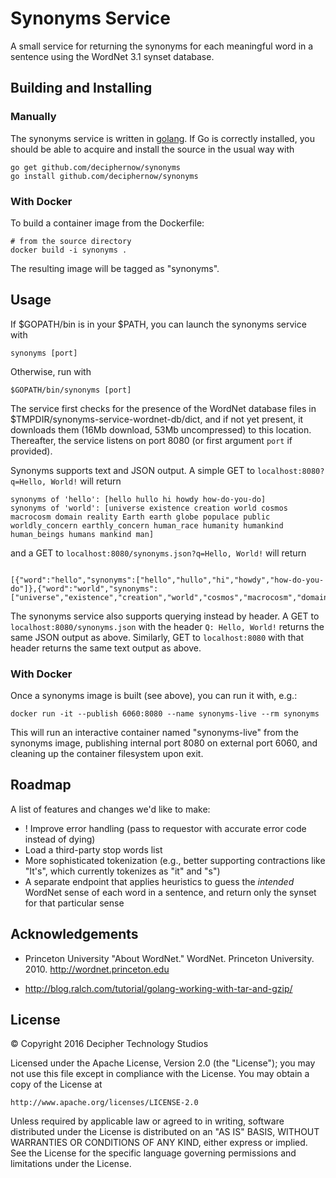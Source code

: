 Synonyms Service
================

A small service for returning the synonyms for each meaningful word in a sentence using the WordNet 3.1 synset database.

Building and Installing
-----------------------

### Manually

The synonyms service is written in [golang](https://golang.org/). If Go is correctly installed, you should be able to acquire and install the source in the usual way with

```{bash}
go get github.com/deciphernow/synonyms
go install github.com/deciphernow/synonyms
```

### With Docker

To build a container image from the Dockerfile:

```{bash}
# from the source directory
docker build -i synonyms .
```

The resulting image will be tagged as "synonyms".

Usage
-----

If $GOPATH/bin is in your $PATH, you can launch the synonyms service with

```{bash}
synonyms [port]
```

Otherwise, run with

```{bash}
$GOPATH/bin/synonyms [port]
```

The service first checks for the presence of the WordNet database files in $TMPDIR/synonyms-service-wordnet-db/dict, and if not yet present, it downloads them (16Mb download, 53Mb uncompressed) to this location. Thereafter, the service listens on port 8080 (or first argument `port` if provided).

Synonyms supports text and JSON output. A simple GET to `localhost:8080?q=Hello, World!` will return

```
synonyms of 'hello': [hello hullo hi howdy how-do-you-do]
synonyms of 'world': [universe existence creation world cosmos macrocosm domain reality Earth earth globe populace public worldly_concern earthly_concern human_race humanity humankind human_beings humans mankind man]
```

and a GET to `localhost:8080/synonyms.json?q=Hello, World!` will return

```{json}

[{"word":"hello","synonyms":["hello","hullo","hi","howdy","how-do-you-do"]},{"word":"world","synonyms":["universe","existence","creation","world","cosmos","macrocosm","domain","reality","Earth","earth","globe","populace","public","worldly_concern","earthly_concern","human_race","humanity","humankind","human_beings","humans","mankind","man"]}]
```

The synonyms service also supports querying instead by header. A GET to `localhost:8080/synonyms.json` with the header `Q: Hello, World!` returns the same JSON output as above. Similarly, GET to `localhost:8080` with that header returns the same text output as above.

### With Docker

Once a synonyms image is built (see above), you can run it with, e.g.:

```{bash}
docker run -it --publish 6060:8080 --name synonyms-live --rm synonyms
```

This will run an interactive container named "synonyms-live" from the synonyms image, publishing internal port 8080 on external port 6060, and cleaning up the container filesystem upon exit.

Roadmap
-------

A list of features and changes we'd like to make:

* ! Improve error handling (pass to requestor with accurate error code instead of dying)
* Load a third-party stop words list
* More sophisticated tokenization (e.g., better supporting contractions like "It's", which currently tokenizes as "it" and "s")
* A separate endpoint that applies heuristics to guess the *intended* WordNet sense of each word in a sentence, and return only the synset for that particular sense

Acknowledgements
----------------

* Princeton University "About WordNet." WordNet. Princeton University. 2010. <http://wordnet.princeton.edu>

* http://blog.ralch.com/tutorial/golang-working-with-tar-and-gzip/

License
-------

© Copyright 2016 Decipher Technology Studios

Licensed under the Apache License, Version 2.0 (the "License");
you may not use this file except in compliance with the License.
You may obtain a copy of the License at

    http://www.apache.org/licenses/LICENSE-2.0

Unless required by applicable law or agreed to in writing, software
distributed under the License is distributed on an "AS IS" BASIS,
WITHOUT WARRANTIES OR CONDITIONS OF ANY KIND, either express or implied.
See the License for the specific language governing permissions and
limitations under the License.
